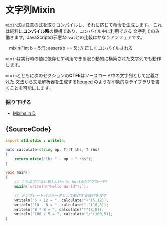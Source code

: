 # 文字列Mixin

`mixin`式は任意の式を取りコンパイルし、それに応じて命令を生成します。
これは純粋に**コンパイル時**の機構であり、コンパイル中に利用できる
文字列でのみ働きます。JavaScriptの邪悪な`eval`との比較はかなりアンフェアです。

    mixin("int b = 5;");
    assert(b == 5); // 正しくコンパイルされる

`mixin`は実行時の値に依存せず利用できる限り動的に構築された文字列でも動作します。

`mixin`とともに次のセクションの**CTFE**はソースコード中の文字列として定義された
文法から文法解析器を生成する[Pegged](https://github.com/PhilippeSigaud/Pegged)
のような印象的なライブラリを書くことを可能にします。

### 掘り下げる

- [Mixins in D](https://dlang.org/spec/template-mixin.html)

## {SourceCode}

```d
import std.stdio : writeln;

auto calculate(string op, T)(T lhs, T rhs)
{
    return mixin("lhs " ~ op ~ " rhs");
}

void main()
{
    // これまでにない新しいHello Worldのアプローチ!
    mixin(`writeln("Hello World");`);

    // テンプレートパラメータとして動作する操作を渡す
    writeln("5 + 12 = ", calculate!"+"(5,12));
    writeln("10 - 8 = ", calculate!"-"(10,8));
    writeln("8 * 8 = ", calculate!"*"(8,8));
    writeln("100 / 5 = ", calculate!"/"(100,5));
}
```
